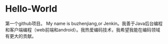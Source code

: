 # Hello-World
第一个github项目。
My name is buzhenjiang,or Jenkin。我善于Java后台编程和客户端编程（web前端和android）。我热爱编码技术，我希望我能在编码领域有更大的贡献。
